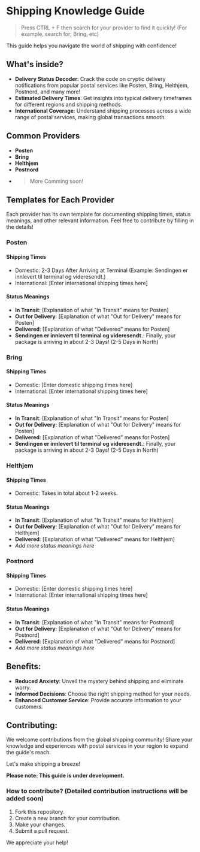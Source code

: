 # Shipping Knowledge Guide

> Press CTRL + F then search for your provider to find it quickly! (For example, search for; Bring, etc)

This guide helps you navigate the world of shipping with confidence!

## What's inside?

- **Delivery Status Decoder**: Crack the code on cryptic delivery notifications from popular postal services like Posten, Bring, Helthjem, Postnord, and many more!
- **Estimated Delivery Times**: Get insights into typical delivery timeframes for different regions and shipping methods. ️
- **International Coverage**: Understand shipping processes across a wide range of postal services, making global transactions smooth.

## Common Providers

- **Posten**
- **Bring**
- **Helthjem**
- **Postnord**
- > More Comming soon!

## Templates for Each Provider

Each provider has its own template for documenting shipping times, status meanings, and other relevant information. Feel free to contribute by filling in the details!

### Posten

#### Shipping Times

- Domestic:   2-3 Days After Arriving at Terminal (Example: Sendingen er innlevert til terminal og videresendt.)
- International: [Enter international shipping times here]

#### Status Meanings

- **In Transit**: [Explanation of what "In Transit" means for Posten]
- **Out for Delivery**: [Explanation of what "Out for Delivery" means for Posten]
- **Delivered**: [Explanation of what "Delivered" means for Posten]
- **Sendingen er innlevert til terminal og videresendt.**: Finally, your package is arriving in about 2-3 Days! (2-5 Days in North)

### Bring

#### Shipping Times

- Domestic: [Enter domestic shipping times here]
- International: [Enter international shipping times here]

#### Status Meanings

- **In Transit**: [Explanation of what "In Transit" means for Posten]
- **Out for Delivery**: [Explanation of what "Out for Delivery" means for Posten]
- **Delivered**: [Explanation of what "Delivered" means for Posten]
- **Sendingen er innlevert til terminal og videresendt.**: Finally, your package is arriving in about 2-3 Days! (2-5 Days in North)

### Helthjem

#### Shipping Times

- Domestic: Takes in total about 1-2 weeks.

#### Status Meanings

- **In Transit**: [Explanation of what "In Transit" means for Helthjem]
- **Out for Delivery**: [Explanation of what "Out for Delivery" means for Helthjem]
- **Delivered**: [Explanation of what "Delivered" means for Helthjem]
- *Add more status meanings here*

### Postnord

#### Shipping Times

- Domestic: [Enter domestic shipping times here]
- International: [Enter international shipping times here]

#### Status Meanings

- **In Transit**: [Explanation of what "In Transit" means for Postnord]
- **Out for Delivery**: [Explanation of what "Out for Delivery" means for Postnord]
- **Delivered**: [Explanation of what "Delivered" means for Postnord]
- *Add more status meanings here*

## Benefits:

- **Reduced Anxiety**: Unveil the mystery behind shipping and eliminate worry.
- **Informed Decisions**: Choose the right shipping method for your needs.
- **Enhanced Customer Service**: Provide accurate information to your customers.

## Contributing:

We welcome contributions from the global shipping community! Share your knowledge and experiences with postal services in your region to expand the guide's reach.

Let's make shipping a breeze!

**Please note: This guide is under development.**

### How to contribute? (Detailed contribution instructions will be added soon)

1. Fork this repository.
2. Create a new branch for your contribution.
3. Make your changes.
4. Submit a pull request.

We appreciate your help!
